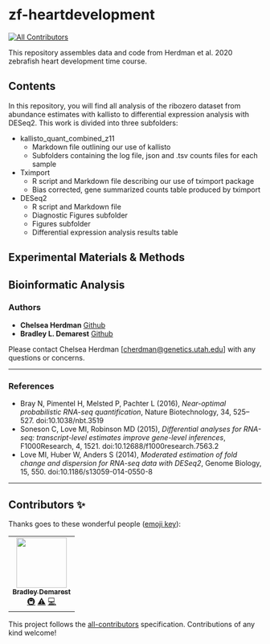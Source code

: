 # zf-heartdevelopment
<!-- ALL-CONTRIBUTORS-BADGE:START - Do not remove or modify this section -->
[![All Contributors](https://img.shields.io/badge/all_contributors-1-orange.svg?style=flat-square)](#contributors-)
<!-- ALL-CONTRIBUTORS-BADGE:END -->

This repository assembles data and code from Herdman et al. 2020 zebrafish heart development time course.

## Contents

In this repository, you will find all analysis of the ribozero dataset from abundance estimates with kallisto to differential expression analysis with DESeq2.
This work is divided into three subfolders:

* kallisto_quant_combined_z11
    * Markdown file outlining our use of kallisto
    * Subfolders containing the log file, json and .tsv counts files for each sample
* Tximport
    * R script and Markdown file describing our use of tximport package
    * Bias corrected, gene summarized counts table produced by tximport
* DESeq2
    * R script and Markdown file
    * Diagnostic Figures subfolder
    * Figures subfolder
    * Differential expression analysis results table

## Experimental Materials & Methods

## Bioinformatic Analysis

### Authors

* **Chelsea Herdman** [Github](https://github.com/chelseaherdman)
* **Bradley L. Demarest** [Github](https://github.com/bdemarest)

Please contact Chelsea Herdman [cherdman@genetics.utah.edu] with any questions or concerns. 

***
### References
* Bray N, Pimentel H, Melsted P, Pachter L (2016), _Near-optimal probabilistic RNA-seq quantification_, Nature Biotechnology, 34, 525–527. doi:10.1038/nbt.3519  
* Soneson C, Love MI, Robinson MD (2015), _Differential analyses for RNA-seq: transcript-level estimates improve gene-level inferences_, F1000Research, 4, 1521. doi:10.12688/f1000research.7563.2  
* Love MI, Huber W, Anders S (2014), _Moderated estimation of fold change and dispersion for RNA-seq data with DESeq2_, Genome Biology, 15, 550. doi:10.1186/s13059-014-0550-8

***


## Contributors ✨

Thanks goes to these wonderful people ([emoji key](https://allcontributors.org/docs/en/emoji-key)):

<!-- ALL-CONTRIBUTORS-LIST:START - Do not remove or modify this section -->
<!-- prettier-ignore-start -->
<!-- markdownlint-disable -->
<table>
  <tr>
    <td align="center"><a href="https://github.com/bdemarest"><img src="https://avatars.githubusercontent.com/u/662754?v=4?s=100" width="100px;" alt=""/><br /><sub><b>Bradley Demarest</b></sub></a><br /><a href="#infra-bdemarest" title="Infrastructure (Hosting, Build-Tools, etc)">🚇</a> <a href="https://github.com/chelseaherdman/zf-heartdevelopment/commits?author=bdemarest" title="Tests">⚠️</a> <a href="https://github.com/chelseaherdman/zf-heartdevelopment/commits?author=bdemarest" title="Code">💻</a></td>
  </tr>
</table>

<!-- markdownlint-restore -->
<!-- prettier-ignore-end -->

<!-- ALL-CONTRIBUTORS-LIST:END -->

This project follows the [all-contributors](https://github.com/all-contributors/all-contributors) specification. Contributions of any kind welcome!